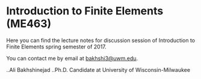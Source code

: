 # Introduction to Finite Elements (ME463)

Here you can find the lecture notes for discussion session of Introduction to Finite Elements spring semester of 2017.

You can contact me by email at bakhshi3@uwm.edu.
 


..Ali Bakhshinejad 
..Ph.D. Candidate at University of Wisconsin-Milwaukee
